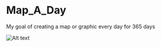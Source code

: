 Map_A_Day
=========

My goal of creating a map or graphic every day for 365 days

![Alt text](https://drive.google.com/file/d/0B5xpfPXDUwBoNTh2LTZXVnFLR1U/edit?usp=sharing "Mapbox Map with GPS data")
